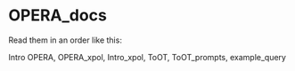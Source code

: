 # OPERA_docs

Read them in an order like this: 

Intro OPERA,
OPERA_xpol,
Intro_xpol,
ToOT,
ToOT_prompts,
example_query
